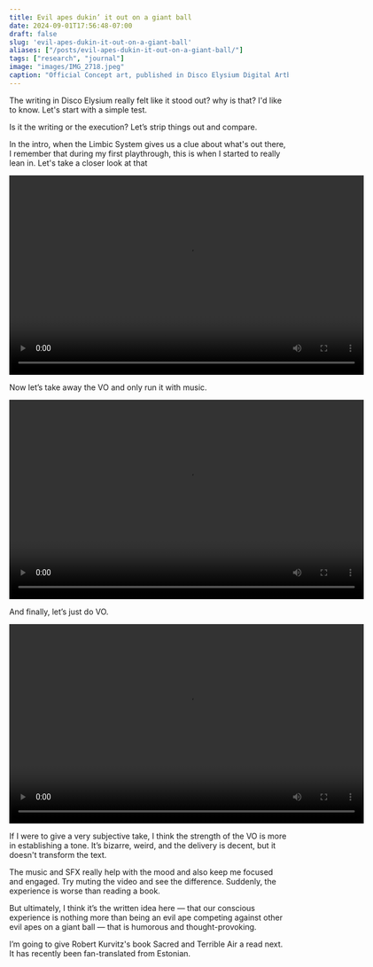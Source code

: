 ```yaml
---
title: Evil apes dukin’ it out on a giant ball
date: 2024-09-01T17:56:48-07:00
draft: false
slug: 'evil-apes-dukin-it-out-on-a-giant-ball'
aliases: ["/posts/evil-apes-dukin-it-out-on-a-giant-ball/"]
tags: ["research", "journal"]
image: "images/IMG_2718.jpeg"
caption: "Official Concept art, published in Disco Elysium Digital Artbook"
---
```


The writing in Disco Elysium really felt like it stood out? why is that? I'd like to know. Let's start with a simple test.

Is it the writing or the execution? Let’s strip things out and compare. 

In the intro, when the Limbic System gives us a clue about what's out there, I remember that during my first playthrough, this is when I started to really lean in. Let's take a closer look at that

<div class="video-container">
  <video width="640" height="360" controls>
    <source src="/videos/disco_full.mp4" type="video/mp4">
    Your browser does not support the video tag.
  </video>
</div>

Now let’s take away the VO and only run it with music.

<div class="video-container">
  <video width="640" height="360" controls>
    <source src="/videos/disco_music.mp4" type="video/mp4">
    Your browser does not support the video tag.
  </video>
</div>

And finally, let’s just do VO.

<div class="video-container">
  <video width="640" height="360" controls>
    <source src="/videos/disco_vo.mp4" type="video/mp4">
    Your browser does not support the video tag.
  </video>
</div>

If I were to give a very subjective take, I think the strength of the VO is more in establishing a tone. It’s bizarre, weird, and the delivery is decent, but it doesn't transform the text.

The music and SFX really help with the mood and also keep me focused and engaged. Try muting the video and see the difference. Suddenly, the experience is worse than reading a book.

But ultimately, I think it’s the written idea here — that our conscious experience is nothing more than being an evil ape competing against other evil apes on a giant ball — that is humorous and thought-provoking.

I’m going to give Robert Kurvitz's book Sacred and Terrible Air a read next. It has recently been fan-translated from Estonian.


